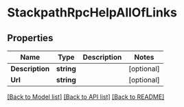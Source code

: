 # StackpathRpcHelpAllOfLinks

## Properties

Name | Type | Description | Notes
------------ | ------------- | ------------- | -------------
**Description** | **string** |  | [optional] 
**Url** | **string** |  | [optional] 

[[Back to Model list]](../README.md#documentation-for-models) [[Back to API list]](../README.md#documentation-for-api-endpoints) [[Back to README]](../README.md)


